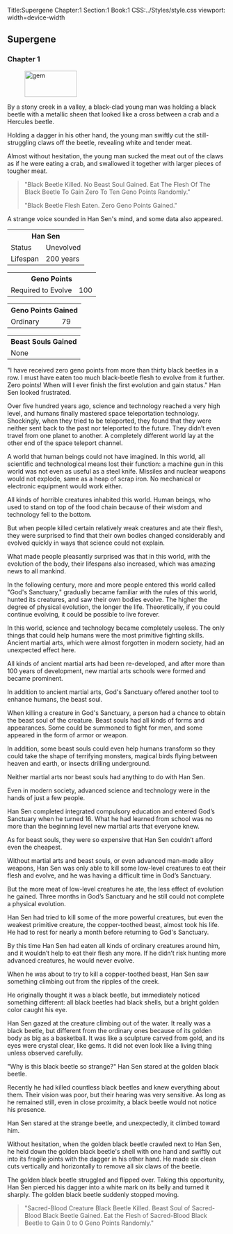 Title:Supergene 
Chapter:1 
Section:1 
Book:1 
CSS:../Styles/style.css 
viewport: width=device-width
  
## Supergene
### Chapter 1 
<figure>
	<img src="../Images/gem.gif" alt="gem" id="gem" width="120" height="60" />
</figure>
  

  
  By a stony creek in a valley, a black-clad young man was holding a black beetle with a metallic sheen that looked like a cross between a crab and a Hercules beetle.

Holding a dagger in his other hand, the young man swiftly cut the still-struggling claws off the beetle, revealing white and tender meat.

Almost without hesitation, the young man sucked the meat out of the claws as if he were eating a crab, and swallowed it together with larger pieces of tougher meat.

> "Black Beetle Killed. No Beast Soul Gained. Eat The Flesh Of The Black Beetle To Gain Zero To Ten Geno Points Randomly."
>
> "Black Beetle Flesh Eaten. Zero Geno Points Gained."

A strange voice sounded in Han Sen's mind, and some data also appeared.

<div class="tables">
	<table class="status">
		<tr>
			<th colspan="2">Han Sen</th>
		</tr><tr>
			<td>Status</td>
				<td>Unevolved</td>
			</tr><tr>
			<td>Lifespan</td>
				<td>200 years</td>
			</tr>
	</table>
	<!-- Han Sen: Not evolved. -->
	<!-- Status: None. -->
	<!-- Life span: 200 years. -->
	<table class="geno-r">
		<tr>
			<th colspan="2">Geno Points</th>
		</tr><tr>
			<td>Required to Evolve</td>
			<td>100</td>
		</tr>
	</table>
	<!-- Required for evolution: 00 geno points. -->
	<table class="geno">
		<tr>
			<th colspan="2">Geno Points Gained</th>
		</tr><tr>
			<td>Ordinary</td>
			<td>79</td>
		</tr>
	</table>
	<!-- Geno points gained: 79. -->
	<table class="center70">
		<tr>
			<th colspan="2">Beast Souls Gained</th>
		</tr><tr>
			<td colspan="2">None</td>
		</tr>
	</table>
	<!-- Beast souls gained: None -->
</div>

"I have received zero geno points from more than thirty black beetles in a row. I must have eaten too much black-beetle flesh to evolve from it further. Zero points! When will I ever finish the first evolution and gain status." Han Sen looked frustrated.

Over five hundred years ago, science and technology reached a very high level, and humans finally mastered space teleportation technology. Shockingly, when they tried to be teleported, they found that they were neither sent back to the past nor teleported to the future. They didn’t even travel from one planet to another. A completely different world lay at the other end of the space teleport channel.

A world that human beings could not have imagined. In this world, all scientific and technological means lost their function: a machine gun in this world was not even as useful as a steel knife. Missiles and nuclear weapons would not explode, same as a heap of scrap iron. No mechanical or electronic equipment would work either.

All kinds of horrible creatures inhabited this world. Human beings, who used to stand on top of the food chain because of their wisdom and technology fell to the bottom.

But when people killed certain relatively weak creatures and ate their flesh, they were surprised to find that their own bodies changed considerably and evolved quickly in ways that science could not explain.

What made people pleasantly surprised was that in this world, with the evolution of the body, their lifespans also increased, which was amazing news to all mankind.

In the following century, more and more people entered this world called "God's Sanctuary," gradually became familiar with the rules of this world, hunted its creatures, and saw their own bodies evolve. The higher the degree of physical evolution, the longer the life. Theoretically, if you could continue evolving, it could be possible to live forever.

In this world, science and technology became completely useless. The only things that could help humans were the most primitive fighting skills. Ancient martial arts, which were almost forgotten in modern society, had an unexpected effect here.

All kinds of ancient martial arts had been re-developed, and after more than 100 years of development, new martial arts schools were formed and became prominent.

In addition to ancient martial arts, God's Sanctuary offered another tool to enhance humans, the beast soul.

When killing a creature in God's Sanctuary, a person had a chance to obtain the beast soul of the creature. Beast souls had all kinds of forms and appearances. Some could be summoned to fight for men, and some appeared in the form of armor or weapon.

In addition, some beast souls could even help humans transform so they could take the shape of terrifying monsters, magical birds flying between heaven and earth, or insects drilling underground.

Neither martial arts nor beast souls had anything to do with Han Sen.

Even in modern society, advanced science and technology were in the hands of just a few people.

Han Sen completed integrated compulsory education and entered God’s Sanctuary when he turned 16. What he had learned from school was no more than the beginning level new martial arts that everyone knew.

As for beast souls, they were so expensive that Han Sen couldn’t afford even the cheapest.

Without martial arts and beast souls, or even advanced man-made alloy weapons, Han Sen was only able to kill some low-level creatures to eat their flesh and evolve, and he was having a difficult time in God’s Sanctuary.

But the more meat of low-level creatures he ate, the less effect of evolution he gained. Three months in God’s Sanctuary and he still could not complete a physical evolution.

Han Sen had tried to kill some of the more powerful creatures, but even the weakest primitive creature, the copper-toothed beast, almost took his life. He had to rest for nearly a month before returning to God's Sanctuary.

By this time Han Sen had eaten all kinds of ordinary creatures around him, and it wouldn’t help to eat their flesh any more. If he didn’t risk hunting more advanced creatures, he would never evolve.

When he was about to try to kill a copper-toothed beast, Han Sen saw something climbing out from the ripples of the creek.

He originally thought it was a black beetle, but immediately noticed something different: all black beetles had black shells, but a bright golden color caught his eye.

Han Sen gazed at the creature climbing out of the water. It really was a black beetle, but different from the ordinary ones because of its golden body as big as a basketball. It was like a sculpture carved from gold, and its eyes were crystal clear, like gems. It did not even look like a living thing unless observed carefully.

"Why is this black beetle so strange?" Han Sen stared at the golden black beetle.

Recently he had killed countless black beetles and knew everything about them. Their vision was poor, but their hearing was very sensitive. As long as he remained still, even in close proximity, a black beetle would not notice his presence.

Han Sen stared at the strange beetle, and unexpectedly, it climbed toward him.

Without hesitation, when the golden black beetle crawled next to Han Sen, he held down the golden black beetle's shell with one hand and swiftly cut into its fragile joints with the dagger in his other hand. He made six clean cuts vertically and horizontally to remove all six claws of the beetle.

The golden black beetle struggled and flipped over. Taking this opportunity, Han Sen pierced his dagger into a white mark on its belly and turned it sharply. The golden black beetle suddenly stopped moving.

> "Sacred-Blood Creature Black Beetle Killed. Beast Soul of Sacred-Blood Black Beetle Gained. Eat the Flesh of Sacred-Blood Black Beetle to Gain 0 to 0 Geno Points Randomly."
